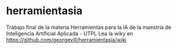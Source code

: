 # herramientasia
Trabajo final de la materia Herramientas para la IA de la maestría de Inteligencia Artificial Aplicada - UTPL
Lea la wiky en https://github.com/georgevill/herramientasia/wiki
